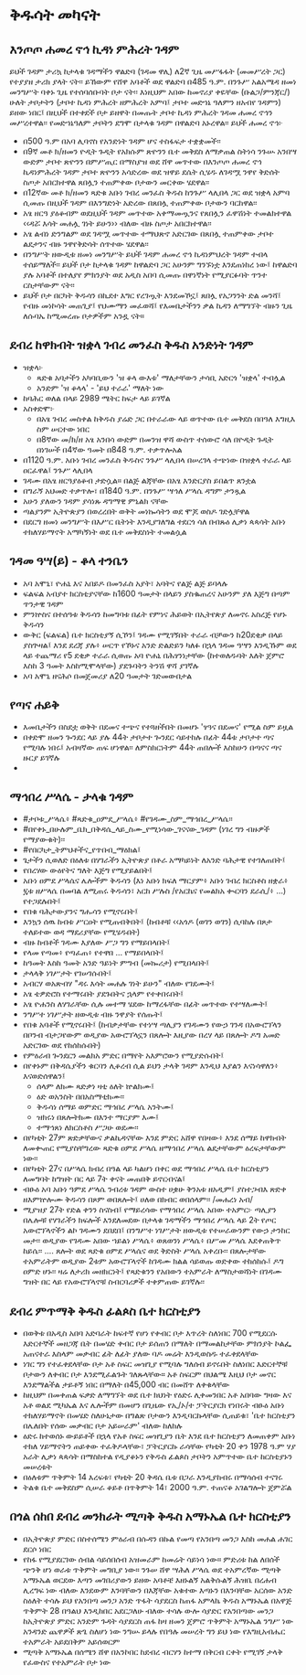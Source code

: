# ቅዱሳት መካናት

## እንጦጦ ሐመረ ኖኅ ኪዳነ ምሕረት ገዳም

ይህች ገዳም ታሪኳ ከታላቁ ገዳማችን ዋልድባ (ገዳመ ዋሊ) ለ2ኛ ጊዜ መሥፋፋት (መመሥረት ጋር) የተያያዘ ታሪክ ያላት ናት፡፡ ይኸውም የሸዋ አባቶች ወደ ዋልድባ በ485 ዓ.ም. በንጉሥ አልአሜዳ ዘመነ መንግሥት ባቀኑ ጊዜ የተሰባሰቡባት ቦታ ናት፡፡ እነዚህም አበው ከመኖሪያ ቀዬቸው (ቡልጋ/ምንጃር/) ሁለት ታቦታትን (ታቦተ ኪዳነ ምሕረት ዘምሕረት አምባ፤ ታቦተ መድኀኔ ዓለምን ዘአብየ ገዳምን) ይዘው ነበር፤ በዚህች በተቀደች ቦታ ይዘዋት በመጡት ታቦተ ኪዳነ ምሕረት ገዳመ ሐመረ ኖኅን መሥረተዋል፡፡ የመድኀኔዓለም ታቦትን ደግሞ በታላቁ ገዳም በዋልድባ አኑረዋል፡፡
ይህች ሐመረ ኖኅ፦
- በ500 ዓ.ም በአባ ሊባኖስ የአንድነት ገዳም ሆና ተስፋፍታ ተቋቋመች፡፡
- በ9ኛ መቶ ክ/ዘመን ዮዲት ጉዲት የአክሱም ጽዮንን ቤተ መቅደስ ለማቃጠል ስትነሳ ንጉሡ አንበሣ ውድም ታቦተ ጽዮንን በምሥጢር በማስያዝ ወደ ሸዋ መጥተው በእንጦጦ ሐመረ ኖኅ ኪዳነምሕረት ገዳም ታቦተ ጽዮንን አሳድረው ወደ ዝዋይ ደሴት ሲሄዱ ለገዳሟ ንዋየ ቅድሰት ስጦታ አበርክተዋል ጸበሏን ተጠምቀው ቦታውን መርቀው ሄደዋል፡፡
- በ12ኛው መቶ ክ/ዘመን ጻድቁ አቡነ ገብረ መንፈስ ቅዱስ ከንጉሥ ላሊበላ ጋር ወደ ዝቋላ አምባ ሲመጡ በዚህች ገዳም በእንግድነት አድረው በጸበሏ ተጠምቀው ቦታውን ባርከዋል፡፡
- አፄ ዘርዓ ያዕቆብም ወደዚህች ገዳም መጥተው አቀማመጧንና የጸበሏን ፈዋሽነት ተመልክተዋል ‹‹ዳሯ እሳት መሐሏ ገነት ይሁን›› ብለው ብዙ ስጦታ አበርክተዋል፡፡
- አፄ ልብነ ድንግልም ወደ ገዳሟ መጥተው ተማህጽኖ አድርገው በጸበሏ ተጠምቀው ታቦተ ልደታንና ብዙ ንዋየቅድሳት ሰጥተው ሄደዋል፡፡
- በንግሥት ዘውዲቱ ዘመነ መንግሥት ይህች ገዳም ሐመረ ኖኅ ኪዳነምህረት ገዳም ተብላ ተሰይማለች፡፡
ይህች ቦታ ከታላቁ ገዳም ከዋልድባ ጋር አሁንም ግንኙነቷ እንደጠነከረ ነው፤ ከዋልድባ ያሉ አባቶች በተለያየ ምክንያት ወደ አዲስ አበባ ሲመጡ በዋነኛነት የሚያርፉባት ጥንተ ርስታቸውም ናት፡፡
- ይህች ቦታ በርካት ቅዱሳን በኪደተ እግር የረገጧት እንደመኾኗ፤ ጸበሏ የአጋንንት ድል መንሻ፤ የብዙ መነኮሳት መጠጊያ፤ የህሙማን መፈወሻ፤ የእመቤታችንን ቃል ኪዳን ለማግኘት ብዙን ጊዜ ለሱባኤ ከሚመረጡ ቦታዎችም አንዷ ናት።

## ደብረ ከዋክብት ዝቋላ ገብረ መንፈስ ቅዱስ አንድነት ገዳም

- ዝቋላ፦
    - ጻድቁ አባታችን አካባቢውን 'ዝ ቆላ ውእቱ' ማለታቸውን ታሳቢ አድርጎ 'ዝቋላ' ተብሏል
    - አንድም 'ዝ ቆላላ' - 'ይህ ተራራ' ማለት ነው
- ከባሕር ወለል በላይ 2989 ሜትር ከፍታ ላይ ይገኛል
- አስቀድሞ፦
    - በአፄ ገብረ መስቀል ከቅዱስ ያሬድ ጋር በተራራው ላይ ወጥተው ቤተ መቅደስ በበዓለ እግዚእ ስም ሠርተው ነበር
    - በ8ኛው መ/ክ/ዘ አፄ አንበሳ ውድም በመንዝ ዋሻ ውስጥ ተሰውሮ ሳለ በዮዲት ጉዲት በነገሠች በ4ኛው ዓመት በ848 ዓ.ም. ተቃጥሎአል
- በ1120 ዓ.ም. አቡነ ገብረ መንፈስ ቅዱስና ንጉሥ ላሊበላ በሠረገላ ተጭነው በዝቋላ ተራራ ላይ ዐርፈዋል፤ ንጉሥ ላሊበላ 
- ገዳሙ በአፄ ዘርዓያዕቆብ ታድሷል። በልጅ ልጃቸው በአፄ እንድርያስ ይበልጥ ጸንቷል
- በግራኝ አህመድ ተቃጥሎ፣ በ1840 ዓ.ም. በንጉሥ ሣኅለ ሥላሴ ዳግም ታንጿል
- አሁን ያለውን ገዳም ያሳነጹ ዳግማዊ ምኒልክ ናቸው
- ጣልያንም ኢትዮጵያን በወረረበት ወቅት መነኰሳትን ወደ ሞጆ ወስዶ ገድሏቸዋል
- በደርግ ዘመነ መንግሥት በእሥር ቤትነት እንዲያገለግል ተደርጎ ሳለ በብጹዕ ሊቃነ ጳጳሳት አቡነ ተክለሃይማኖት አማካኝነት ወደ ቤተ መቅደስነት ተመልሷል

## ገዳመ ዓሣ(ይ) - ቆላ ተንቤን

- አባ አሞኒ፣ ዮሐኒ እና አበይዶ በመንፈስ አያት፣ አባትና የልጅ ልጅ ይባላሉ
- ፍልፍል አብያተ ክርስቲያናቸው ከ1600 ዓመታት በላይን ያስቈጠረና አሁንም ያለ እጅግ በጣም ጥንታዊ ገዳም
- ምንኵስና በተሰዓቱ ቅዱሳን ከመግባቱ በፊት የምነና ሕይወት በኢትየጵያ ለመኖሩ አስረጅ የሆኑ ቅዱሳን
- ውቅር (ፍልፍል) ቤተ ክርስቲያኝ ሲኾን፤ ገዳሙ የሚገኝበት ተራራ ብቻውን ከ20ደቂቃ በላይ ያስጕዛል፤ እንደ ደረጃ ያሉ፥ ሠርጥ የኾኑና አንድ ድልድይን ካለፉ በኋላ ገዳመ ዓሣን እንዲኹም ወደ ላይ ተጨማሪ የ5 ደቂቃ ተራራ ሲወጡ አባ ዮሐኒ በሕፃንነታቸው (ከተወለዱባት እለት ጀምሮ እስከ 3 ዓመት እስከሚሞላቸው) ያደጉባትን ትንሽ ዋሻ ያገኛሉ
- አባ አሞኒ ዘናሕሶ በመጀመሪያ ለ20 ዓመታት ገድመውበታል

## የጣና ሐይቅ

- እመቤታችን በስደቷ ወቅት በደመና ተጭና የተጓዘችበት በመሆኑ 'ፃዓና በደመና' የሚል ስም ይዟል
- በቀድሞ ዘመን ጐንደር ላይ ያሉ 44ት ታቦታተ ጐንደር ሳይተከሉ በፊት 44ቱ ታቦታተ ጣና የሚባሉ ነበሩ፤ አብዛኛው ጠፍ ሆነዋል፡፡ ለምስክርነትም 44ት ጠበሎች እስከሁን በጣናና ጣና ዙርያ ይገኛሉ
- 

## ማኅበረ ሥላሴ - ታላቁ ገዳም

- #ታቦቱ_ሥላሴ፥ #ጻድቁ_ዐምደ_ሥላሴ፥ #የገዳሙ_ስም_ማኅበረ_ሥላሴ፡፡
- #በየቀኑ_በሁሉም_ቤክ_በቅዳሴ_ላይ_ስሙ_የሚነሳው_ገናናው_ገዳም (ነገረ ግን ብዙዎች የማያውቁት)፡፡
- #የበርካታ_ትምህቶችና_የጥበብ_ማዕክል፤
- ጌታችን ሲወለድ በዕለቱ በሃገራችን ኢትዮጵያ በቶራ አማካይነት ለአንድ ባሕታዊ የተገለጠበት፤
- የበረሃው ውዕየትና ግለት እጅግ የሚያይልበት፤
- አቡነ ዐምደ ሥላሴና ሌሎችም ቅዱሳን (እነ አቡነ ክፍለ ማርያም፥ አቡነ ገብረ ክርስቶስ ዘቋራ፥ ፯ቱ ዘሥላሴ በመባል ለሚጠሩ ቅዱሳን፣ አርከ ሥሉስ /የአርኬና የመልክአ ቊርባን ደራሲ/፥ …) የተጋደሉበት፤
- የበቁ ባሕታውያንና ግሑሳን የሚኖሩበት፤
- እንኳን ሰዉ ከብቱ ሥርዐት የሚጠብቅበት፤ (ከብቶቹ ‹‹አጎዶ (ወገን ወገን) ሲባከሉ በጾታ ተለይተው ወዳ ማደሪያቸው የሚሄዱበት)
- ብዙ ከብቶች ገዳሙ እያለው ሥጋ ግን የማይበላበት፤
- የላመ የጣመ፥ የጣፈጠ፥ የተዋበ … የማይበላበት፤
- ከዓመት እስከ ዓመት አንድ ዓይነት ምግብ (መኰሪታ) የሚበላበት፤
- ታላላቅ ነገሥታት የገሠገሱበት፤
- አብርሃ ወአጽብሃ "ዳሩ እሳት መሐሉ ገነት ይሁን" ብለው የገደሙት፤
- አፄ ቴዎድሮስ የተማሩበት ያደጉበትና ኋላም የተቀበሩበት፤
- አፄ ዮሐንስ ለሃገራቸው ሲሉ መተማ ሄደው ከማረፋቸው በፊት መጥተው የተሣለሙት፤
- ንግሥተ ነገሥታት ዘውዲቱ ብዙ ንዋያት የሰጡት፤
- የበቁ አባቶች የሚኖሩበት፤ (ከብቃታቸው የተነሣ ጣሊያን የገዳሙን የውኃ ገንዳ በአውሮፕላን በቦንብ ብታጋየውም ወዲያው አውሮፕላኗን በጸሎት እዚያው በረሃ ላይ በጸሎት ዶግ አመድ አድርገው ወደ የከሰከሱበት)
- የምዕራብ ጐንደርን መልክአ ምድር በማየት አእምሮውን የሚያድሱበት፤
- በየቀኑም በቅዳሴያችን ቁርባን ሊቆረብ ሲል ይህን ታላቅ ገዳም እንዲህ እያልን እናነሳዋለን፥ እናወድሰዋልን፤ 
    - ሰላም ለክሙ ጻድቃነ ዛቲ ዕለት ኵልክሙ፤
    - ዕድ ወአንስት በበአስማቲክሙ፡፡
    - ቅዱሳነ ሰማይ ወምድር ማኅበረ ሥላሴ አንትሙ፤
    - ዝክሩነ በጸሎትክሙ በእንተ ማርያም እሙ፤
    - ተማኅጸነ ለክርስቶስ ሥጋሁ ወደሙ፡፡
- በየካቲት 27ም ጽድቃቸውና ቃልኪዳናቸው እንደ ምድር አሸዋ የበዛው፥ እንደ ሰማይ ከዋክብት ለመቊጠር የሚያስቸግረው ጻድቁ ዐምደ ሥላሴ ዘማኅበረ ሥላሴ ልደታቸውም ዕረፍታቸውም ነው፡፡
- በየካቲት 27ና በሥላሴ ክብረ በዓል ላይ ካልሆነ በቀር ወደ ማኅበረ ሥላሴ ቤተ ክርስቲያን ለመግባት ከግዝት በር ላይ 7ት ቀናት መጠበቅ ይኖርብናል፤
- ብፁዕ አባ አቡነ ዓምደ ሥላሴ ንብረቱ ገዳም ውስተ ሀቌሁ ቅንአቱ ዘአዲም፤ ያስተጋብእ ጽድቀ ዘእምኵሎሙ ቅዱሳን በጾም ወበጸሎት፤ ሀለወ በክብር ወበሰላም፡፡ /መሐረነ አብ/
- ሚያዝያ 27ት የድል ቀንን ስናስብ፤ የማይረሳው የማኅበረ ሥላሴ አበው ተአምር፦ ጣሊያን በሌሎቹ የሃገራችን ክፍሎች እንደለመደው በታላቁ ገዳማችን ማኅበረ ሥላሴ ላይ 2ት የጦር አውሮፕላኖችን ልኮ ገዳሙን ደበደበ፤ በንግሥተ ነገሥታት ዘውዲቱ የተሠራውንም የውኃ ታንከር መታ፡፡ ወዲያው የገዳሙ አበው ኀይልነ ሥላሴ፥ ወጸወንነ ሥላሴ፥ በሥመ ሥላሴ እደቀጠቅጥ ከይሴ፡፡ …. ጸሎት ወደ ጻድቁ ዐምደ ሥላሴና ወደ ቅድስት ሥላሴ አቀረቡ፡፡ በጸሎታቸው ተአምራትም ወዲያው 2ቱም አውሮፕላኖች ከገዳሙ ክልል ሳይወጡ ወድቀው ተከሰከሱ፤ ዶግ ዐምድ ሆኑ፡፡ ዛሬ ለታሪክ መዘክርነት፤ የጻድቁንን የአበውን ተአምራት ለማስታወሻነት በገዳሙ ግዝት በር ላይ የአውሮፕላኖቹ ስብርባሪዎች ተቀምጠው ይገኛሉ፡፡

## ደብረ ምጥማቅ ቅዱስ ፊልጶስ ቤተ ክርስቲያን

- በወቅቱ በአዲስ አበባ አድባራት ከፍተኛ የሆነ የቀብር ቦታ እጥረት ስለነበር 700 የሚደርሱ እድርተኞች መዘጋጃ ቤት በመሄድ ቀብር ቦታ ይሰጠን በማለት በማመልከታቸው ምክንያት ኮልፌ አጠናተራ እስላም መቃብር ፊት ለፊት ያለው ባዶ መሬት እንዲወስዱ ተፈቀደላቸው
- ነገር ግን የተፈቀደላቸው ቦታ አቶ ስፍር መዝጊያ የሚባሉ ግለሰብ ይኖሩበት ስለነበር እድርተኞቹ ቦታውን ለቀብር ቦታ እንደሚፈልጉት ገለጹላቸው። አቶ ስፍርም በህልሜ እዚህ ቦታ መኖር እንደማልችል ታይቶኝ ነበር በማለት በ45,000 ብር በመሸጥ ለቀቁላቸው
- ከዚህም በመቀጠል ፍቃድ ለማግኘት ወደ ቤተ ክህነት የዕድሩ ሊቀመንበር አቶ አበባው ግዛው እና አቶ ወልደ ሚካኤል እና ሌሎችም በመሆን በጊዜው የኢ/ኦ/ተ ፓትርያርክ የነበሩት ብፁዕ አቡነ ተክለሃይማኖት በመሄድ ስለሁኔታው በግልጽ ቦታውን እንዲባርኩላቸው ሲጠይቁ፣ 'ቤተ ክርስቲያን በሌለበት የሰው መቃብር ቦታ አይሠራም' ብለው ከለከሉ
- ዕድሩ ከተወሰኑ ውይይቶች በኋላ የአቶ ስፍር መዝጊያን ቤት እንደ ቤተ ክርስቲያን ለመጠቀም አቡነ ተክለ ሃይማኖትን ጠይቀው ተፈቅዶላቸው፣ ፓትርያርኩ ራሳቸው የካቲት 20 ቀን 1978 ዓ.ም ሃያ አራት ሊቃነ ጳጳሳት በማስከተል የዲያቆኑን የቅዱስ ፊልጶስ ታቦትን አምጥተው ቤተ ከርስቲያኑን መሠረቱት
- በዕለቱም ጥቅምት 14 እረፍቱ፣ የካቲት 20 ቅዳሴ ቤቱ በጋራ እንዲያከብሩ በማሳሰብ ተናገሩ
- ትልቁ ቤተ መቅደስም ሲሠራ ቆይቶ በጥቅምት 14፣ 2000 ዓ.ም. ተጠናቆ አገልግሎት ጀምሯል

## በጎል ሰከበ ደብረ መንክራት ሚጣቅ ቅዱስ አማኑኤል ቤተ ክርስቲያን

- በኢትዮጵያ ምድር በስተሰሜን ምዕራብ በሱዳን  በኩል የመጣ የአንበጣ መንጋ እስከ መሐል ሐገር ደርሶ ነበር 
- የከፋ የሚያደርገው ሰብል ሳይሰበሰብ አዝመራም ከመሬት ሳይነሳ ነው። ምድሪቱ ከል ለበሰች ጭንቅ ሆነ ወራቱ ጥቅምት መግቢያ ነው። ንጉሠ ሸዋ ሣሕለ ሥላሴ ወደ ተአምረኛው ሚጣቅ አማኑኤል ወርደው እጣን መገበሪያውን ይዘው አባቶቼ እዘኑልኝ አልቅሱልኝ ሕዝቤ በረሐብ ሊረግፍ ነው ብለው እንደውም እንባቸውን በእጃቸው አቁተው እጣኑን በእንባቸው አርሰው አንድ ስዕለት ተሳሉ ይህ የአንበጣ መንጋ አንድ ጥፋት ሳያደርስ ከጠፋ አምላኬ ቅዱስ አማኑኤል በአዋጅ ጥቅምት 28 በዓልህ እንዲከበር አደርጋለሁ ብለው ተሳሉ ውሎ ሳያድር የአንበጣው መንጋ ከኢትዮጵያ ምድር አንድም ጉዳት ሳያደርስ ጠፋ ከዛ ዘመን ጀምሮ ጥቅምት አማኑኤል ንግሥ ነው አንዳንድ ጨዋዎች ጽጌ ስለሆነ ነው ንግሡ ይላሉ የበዓሉ መሠረት ግን ይህ ነው የእግዚአብሔር ተአምራት አይደበቅም አይሰወርም
- ሚጣቅ አማኑኤል በሰሜን ሸዋ በአንኮበር ከደብረ ብርሃን ከተማ በቅርብ ርቀት የሚገኝ ታላቅ የፈውስና የተአምራት ቦታ ነው
